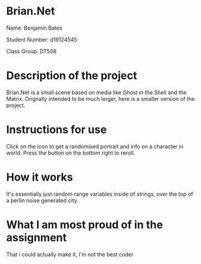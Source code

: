 # Brian.Net

Name: Benjamin Bates

Student Number: d19124545

Class Group: DT508

# Description of the project
Brian.Net is a small scene based on media like Ghost in the Shell and the Matrix. Orignally intended to be much lerger, here is a smaller version of the project.

# Instructions for use
Click on the icon to get a randomised portrait and info on a character in world. Press the button on the bottom right to reroll.

# How it works
It's essentially just random range variables inside of strings, over the top of a perlin noise generated city.

# What I am most proud of in the assignment
That i could actually make it, I'm not the best coder
